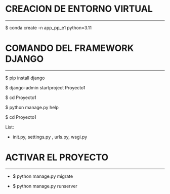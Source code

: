 #  CREACION DE ENTORNO VIRTUAL
---

$ conda create -n app_pp_e1 python=3.11

# COMANDO DEL FRAMEWORK DJANGO
---

$ pip install django

$ django-admin startproject Proyecto1

$ cd Proyecto1

$ python manage.py help

$ cd Proyecto1

List:

- init.py, settings.py , urls.py, wsgi.py

# ACTIVAR EL PROYECTO
---
* $ python manage.py migrate

* $ python manage.py runserver